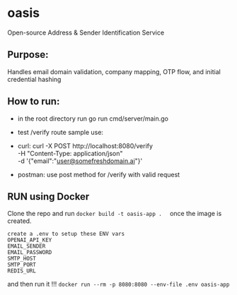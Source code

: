 # oasis
Open-source Address &amp; Sender Identification Service

## Purpose:
Handles email domain validation, company mapping, OTP flow, and initial credential hashing

## How to run:
- in the root directory run go run cmd/server/main.go
- test /verify route
sample use:
- curl: 
curl -X POST http://localhost:8080/verify \
  -H "Content-Type: application/json" \
  -d '{"email":"user@somefreshdomain.ai"}'

- postman:
use post method for /verify with valid request

## RUN using Docker 
Clone the repo and run 
`docker build -t oasis-app .  `
once the image is created. 
```
create a .env to setup these ENV vars 
OPENAI_API_KEY
EMAIL_SENDER
EMAIL_PASSWORD
SMTP_HOST
SMTP_PORT
REDIS_URL
```

and then run it !!!
`docker run --rm -p 8080:8080 --env-file .env oasis-app`


